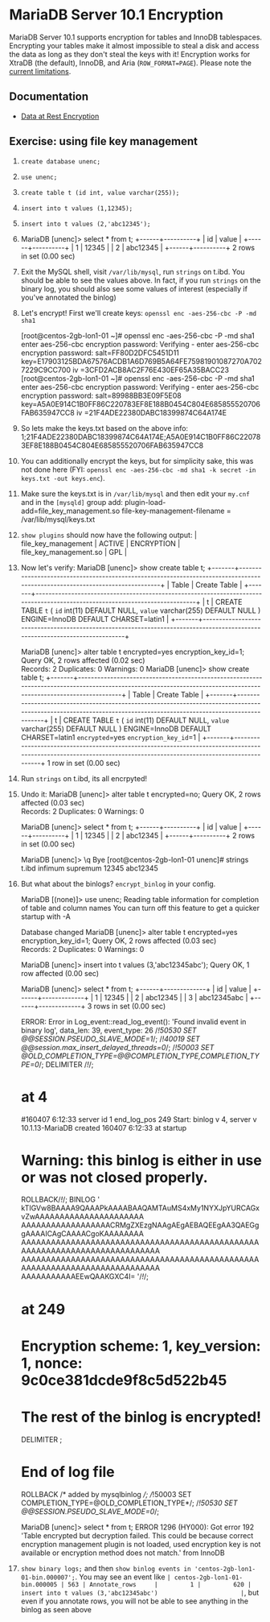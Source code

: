 # MariaDB Server 10.1 Encryption

MariaDB Server 10.1 supports encryption for tables and InnoDB tablespaces. Encrypting your tables make it almost impossible to steal a disk and access the data as long as they don't steal the keys with it! Encryption works for XtraDB (the default), InnoDB, and Aria (`ROW_FORMAT=PAGE`). Please note the [current limitations](https://mariadb.com/kb/en/mariadb/data-at-rest-encryption/#limitations).

## Documentation
* [Data at Rest Encryption](https://mariadb.com/kb/en/mariadb/data-at-rest-encryption)

## Exercise: using file key management
1. `create database unenc;`
2. `use unenc;`
3. `create table t (id int, value varchar(255));`
4. `insert into t values (1,12345);`
5. `insert into t values (2,'abc12345');`
6. 
	MariaDB [unenc]> select * from t;
	+------+----------+
	| id   | value    |
	+------+----------+
	|    1 | 12345    |
	|    2 | abc12345 |
	+------+----------+
	2 rows in set (0.00 sec)

7. Exit the MySQL shell, visit `/var/lib/mysql`, run `strings` on t.ibd. You should be able to see the values above. In fact, if you run `strings` on the binary log, you should also see some values of interest (especially if you've annotated the binlog)
8. Let's encrypt! First we'll create keys: `openssl enc -aes-256-cbc -P -md sha1`

	[root@centos-2gb-lon1-01 ~]# openssl enc -aes-256-cbc -P -md sha1
	enter aes-256-cbc encryption password:
	Verifying - enter aes-256-cbc encryption password:
	salt=FF80D2DFC5451D11
	key=E17903125BDA67576ACDB1A6D769B5A64FE75981901087270A7027229C9CC700
	iv =3CFD2ACB8AC2F76E430EF65A35BACC23
	[root@centos-2gb-lon1-01 ~]# openssl enc -aes-256-cbc -P -md sha1
	enter aes-256-cbc encryption password:
	Verifying - enter aes-256-cbc encryption password:
	salt=89988BB3E09F5E08
	key=A5A0E914C1B0FF86C220783EF8E188B0454C804E685855520706FAB635947CC8
	iv =21F4ADE22380DABC18399874C64A174E

9. So lets make the keys.txt based on the above info:
1;21F4ADE22380DABC18399874C64A174E;A5A0E914C1B0FF86C220783EF8E188B0454C804E685855520706FAB635947CC8
10. You can additionally encrypt the keys, but for simplicity sake, this was not done here (FYI: `openssl enc -aes-256-cbc -md sha1 -k secret -in keys.txt -out keys.enc`).
11. Make sure the keys.txt is in `/var/lib/mysql` and then edit your `my.cnf` and in the `[mysqld]` group add:
	plugin-load-add=file_key_management.so
	file-key-management-filename = /var/lib/mysql/keys.txt
12. `show plugins` should now have the following output:
	| file_key_management           | ACTIVE   | ENCRYPTION         | file_key_management.so | GPL     |
13. Now let's verify:
	MariaDB [unenc]> show create table t;
	+-------+----------------------------------------------------------------------------------------------------------------------------+
	| Table | Create Table                                                                                                               |
	+-------+----------------------------------------------------------------------------------------------------------------------------+
	| t     | CREATE TABLE `t` (
	  `id` int(11) DEFAULT NULL,
	  `value` varchar(255) DEFAULT NULL
	) ENGINE=InnoDB DEFAULT CHARSET=latin1 |
	+-------+----------------------------------------------------------------------------------------------------------------------------+

	MariaDB [unenc]> alter table t encrypted=yes encryption_key_id=1;
	Query OK, 2 rows affected (0.02 sec)               
	Records: 2  Duplicates: 0  Warnings: 0
	MariaDB [unenc]> show create table t;
	+-------+------------------------------------------------------------------------------------------------------------------------------------------------------------------+
	| Table | Create Table                                                                                                                                                     |
	+-------+------------------------------------------------------------------------------------------------------------------------------------------------------------------+
	| t     | CREATE TABLE `t` (
	  `id` int(11) DEFAULT NULL,
	  `value` varchar(255) DEFAULT NULL
	) ENGINE=InnoDB DEFAULT CHARSET=latin1 `encrypted`=yes `encryption_key_id`=1 |
	+-------+------------------------------------------------------------------------------------------------------------------------------------------------------------------+
	1 row in set (0.00 sec)
14. Run `strings` on t.ibd, its all encrpyted!
15. Undo it:
	MariaDB [unenc]> alter table t encrypted=no;
	Query OK, 2 rows affected (0.03 sec)               
	Records: 2  Duplicates: 0  Warnings: 0

	MariaDB [unenc]> select * from t;
	+------+----------+
	| id   | value    |
	+------+----------+
	|    1 | 12345    |
	|    2 | abc12345 |
	+------+----------+
	2 rows in set (0.00 sec)

	MariaDB [unenc]> \q
	Bye
	[root@centos-2gb-lon1-01 unenc]# strings t.ibd 
	infimum
	supremum
	12345
	abc12345
16. But what about the binlogs? `encrypt_binlog` in your config.

	MariaDB [(none)]> use unenc;
	Reading table information for completion of table and column names
	You can turn off this feature to get a quicker startup with -A

	Database changed
	MariaDB [unenc]> alter table t encrypted=yes encryption_key_id=1;
	Query OK, 2 rows affected (0.03 sec)               
	Records: 2  Duplicates: 0  Warnings: 0

	MariaDB [unenc]> insert into t values (3,'abc12345abc');
	Query OK, 1 row affected (0.00 sec)

	MariaDB [unenc]> select * from t;
	+------+-------------+
	| id   | value       |
	+------+-------------+
	|    1 | 12345       |
	|    2 | abc12345    |
	|    3 | abc12345abc |
	+------+-------------+
	3 rows in set (0.00 sec)

	ERROR: Error in Log_event::read_log_event(): 'Found invalid event in binary log', data_len: 39, event_type: 26
	/*!50530 SET @@SESSION.PSEUDO_SLAVE_MODE=1*/;
	/*!40019 SET @@session.max_insert_delayed_threads=0*/;
	/*!50003 SET @OLD_COMPLETION_TYPE=@@COMPLETION_TYPE,COMPLETION_TYPE=0*/;
	DELIMITER /*!*/;
	# at 4
	#160407  6:12:33 server id 1  end_log_pos 249   Start: binlog v 4, server v 10.1.13-MariaDB created 160407  6:12:33 at startup
	# Warning: this binlog is either in use or was not closed properly.
	ROLLBACK/*!*/;
	BINLOG '
	kTIGVw8BAAAA9QAAAPkAAAABAAQAMTAuMS4xMy1NYXJpYURCAGxvZwAAAAAAAAAAAAAAAAAAAAAA
	AAAAAAAAAAAAAAAAAACRMgZXEzgNAAgAEgAEBAQEEgAA3QAEGggAAAAICAgCAAAACgoKAAAAAAAA
	AAAAAAAAAAAAAAAAAAAAAAAAAAAAAAAAAAAAAAAAAAAAAAAAAAAAAAAAAAAAAAAAAAAAAAAAAAAA
	AAAAAAAAAAAAAAAAAAAAAAAAAAAAAAAAAAAAAAAAAAAAAAAAAAAAAAAAAAAAAAAAAAAAAAAAAAAA
	AAAAAAAAAAAEEwQAAKGXC4I=
	'/*!*/;
	# at 249
	# Encryption scheme: 1, key_version: 1, nonce: 9c0ce381dcde9f8c5d522b45
	# The rest of the binlog is encrypted!
	DELIMITER ;
	# End of log file
	ROLLBACK /* added by mysqlbinlog */;
	/*!50003 SET COMPLETION_TYPE=@OLD_COMPLETION_TYPE*/;
	/*!50530 SET @@SESSION.PSEUDO_SLAVE_MODE=0*/;

	MariaDB [unenc]> select * from t;
	ERROR 1296 (HY000): Got error 192 'Table encrypted but decryption failed. This could be because correct encryption management plugin is not loaded, used encryption key is not available or encryption method does not match.' from InnoDB
	
17. `show binary logs;` and then `show binlog events in 'centos-2gb-lon1-01-bin.000007';`. You may see an event like `| centos-2gb-lon1-01-bin.000005 | 563 | Annotate_rows     |         1 |         620 | insert into t values (3,'abc12345abc')                       |`, but even if you annotate rows, you will not be able to see anything in the binlog as seen above